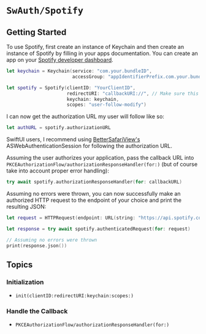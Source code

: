 # ``SwAuth/Spotify``

## Getting Started

To use Spotify, first create an instance of Keychain and then create an instance of Spotify by filling in your apps documentation. You can create an app on your [Spotify developer dashboard](https://developer.spotify.com/dashboard/applications).

```swift
let keychain = Keychain(service: "com.your.bundleID",
                        accessGroup: "appIdentifierPrefix.com.your.bundleID").label("Your App Name")

let spotify = Spotify(clientID: "YourClientID",
                      redirectURI: "callbackURI://", // Make sure this is the same as you set on your developer dashboard
                      keychain: keychain,
                      scopes: "user-follow-modify")
```

I can now get the authorization URL my user will follow like so:

```swift
let authURL = spotify.authorizationURL
```

SwiftUI users, I recommend using [BetterSafariView's](https://github.com/stleamist/BetterSafariView) ASWebAuthenticationSession for following the authorization URL.

Assuming the user authorizes your application, pass the callback URL into ``PKCEAuthorizationFlow/authorizationResponseHandler(for:)`` (but of course take into account proper error handling):

```swift
try await spotify.authorizationResponseHandler(for: callbackURL)
```

Assuming no errors were thrown, you can now successfully make an authorized HTTP request to the endpoint of your choice and print the resulting JSON:

```swift
let request = HTTPRequest(endpoint: URL(string: "https://api.spotify.com/v1/browse/new-releases")!)

let response = try await spotify.authenticatedRequest(for: request)

// Assuming no errors were thrown
print(response.json())
```

## Topics

### Initialization

- ``init(clientID:redirectURI:keychain:scopes:)``

### Handle the Callback

- ``PKCEAuthorizationFlow/authorizationResponseHandler(for:)``
